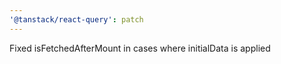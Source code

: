 ```yaml
---
'@tanstack/react-query': patch
---
```


Fixed isFetchedAfterMount in cases where initialData is applied
